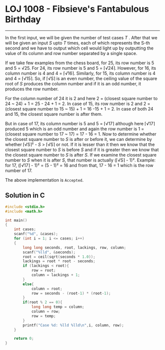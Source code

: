 # LOJ 1008 - Fibsieve's Fantabulous Birthday #
---

In the first input, we will be given the number of test cases *T* . After that we will be given an input *S* upto *T* times, each of which represents the S-th second and we have to output which cell would light up by outputting the value of its column and row number separated by a single space.

If we take few examples from the chess board, for 25, its row number is 5 and 5 = √25. For 24, its row number is 5 and 5 = ⌈√24⌉. However, for 16, its column number is 4 and 4 = ⌈√16⌉. Similarly, for 15, its column number is 4 and 4 = ⌈√15⌉. So, if ⌈√S⌉ is an even number, the ceiling value of the square root of *S* produces the column number and if it is an odd number, it produces the row number.

For the column number of 24 it is 2 and here 2 = (closest square number to 24 ~ 24) + 1 = 25 - 24 + 1 = 2. In case of 15, its row number is 2 and 2 = (closest square number to 15 ~ 15) + 1 = 16 -15 + 1 = 2. In case of both 24 and 15, the closest square number is after them. 

But in case of 17, its column number is 5 and 5  = ⌈√17⌉ although here ⌈√17⌉ produced 5 which is an odd number and again the row number is 1 = (closest square number to 17 ~ 17) = 17 - 16 = 1. Now to determine whether the closest square number to *S* is after or before it, we can determine by whether ⌈√S⌉² - *S* > ⌈√S⌉ or not. If it is lesser than it then we know that the closest square number to *S* is before *S* and if it is greater then we know that the closest square number to *S* is after *S*. If we examine the closest square number to *S* when it is after *S*, that number is actually (⌈√S⌉ - 1)². Example: for 17, (⌈√17⌉ - 1)² = (5 - 1)² = 16 and from that, 17 - 16 = 1 which is the row number of 17.

The above implementation is `Accepted`.

## Solution in C ##

```c
#include <stdio.h>
#include <math.h>

int main()
{
    int cases;
    scanf("%d", &cases);
    for (int i = 1; i <= cases; i++)
    {
        long long seconds, root, lackings, row, column;
        scanf("%lld", &seconds);
        root = ceil(sqrt(seconds * 1.0));
        lackings = root * root - seconds;
        if (lackings < root){
            row = root;
            column = lackings + 1;
        }
        else{
            column = root;
            row = seconds - (root-1) * (root-1);
        }
        if(root % 2 == 0){
            long long temp = column;
            column = row;
            row = temp;
        }
        printf("Case %d: %lld %lld\n",i, column, row);
    }

    return 0;
}
```
